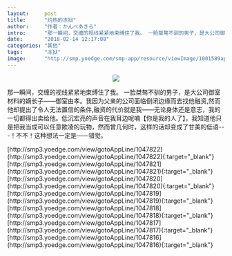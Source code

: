 ```yaml
---
layout:     post
title:      "灼热的冻狱"
author:     "作者：かんべあきら"
intro:      "那一瞬间，交缠的视线紧紧地束缚住了我。 一脸桀骜不驯的男子，是大公司御室材料的嫡长子——御室由孝。我因为父亲的公司面临倒闭边缘而去找他融资,然而他却提出了令人无法置信的条件,融资的代价就是我——无论身体还是意志，我的一切都得出卖给他。低沉宏亮的声音在我耳边呢喃【你是我的人了】，我知道他只是把我当成可以任意欺凌的玩物，然而曾几何时，这样的话却变成了甘美的低语---！不不！这种想法一定是——错觉。"
date:       "2018-02-14 12:17:08"
categories: "其他"
tags:       "冻狱"
image:      "http://smp.yoedge.com/smp-app/resource/viewImage/1001589appline.png"
---
```

<div style="text-align: center">
<p><img src="http://smp.yoedge.com/smp-app/resource/viewImage/1001589appline.png"/></p>
</div>
<p class="post-meta">
<span>那一瞬间，交缠的视线紧紧地束缚住了我。 一脸桀骜不驯的男子，是大公司御室材料的嫡长子——御室由孝。我因为父亲的公司面临倒闭边缘而去找他融资,然而他却提出了令人无法置信的条件,融资的代价就是我——无论身体还是意志，我的一切都得出卖给他。低沉宏亮的声音在我耳边呢喃【你是我的人了】，我知道他只是把我当成可以任意欺凌的玩物，然而曾几何时，这样的话却变成了甘美的低语---！不不！这种想法一定是——错觉。</span>
</p>
[http://smp3.yoedge.com/view/gotoAppLine/1047822](http://smp3.yoedge.com/view/gotoAppLine/1047822){:target="_blank"}
[http://smp3.yoedge.com/view/gotoAppLine/1047821](http://smp3.yoedge.com/view/gotoAppLine/1047821){:target="_blank"}
[http://smp3.yoedge.com/view/gotoAppLine/1047820](http://smp3.yoedge.com/view/gotoAppLine/1047820){:target="_blank"}
[http://smp3.yoedge.com/view/gotoAppLine/1047819](http://smp3.yoedge.com/view/gotoAppLine/1047819){:target="_blank"}
[http://smp3.yoedge.com/view/gotoAppLine/1047818](http://smp3.yoedge.com/view/gotoAppLine/1047818){:target="_blank"}
[http://smp3.yoedge.com/view/gotoAppLine/1047817](http://smp3.yoedge.com/view/gotoAppLine/1047817){:target="_blank"}
[http://smp3.yoedge.com/view/gotoAppLine/1047816](http://smp3.yoedge.com/view/gotoAppLine/1047816){:target="_blank"}


